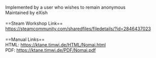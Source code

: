 Implemented by a user who wishes to remain anonymous<br/>
Maintained by eXish<br/>
<br/>
==Steam Workshop Link==<br/>
https://steamcommunity.com/sharedfiles/filedetails/?id=2846437023<br/>
<br/>
==Manual Links==<br/>
HTML: https://ktane.timwi.de/HTML/Nomai.html<br/>
PDF: https://ktane.timwi.de/PDF/Nomai.pdf<br/>
